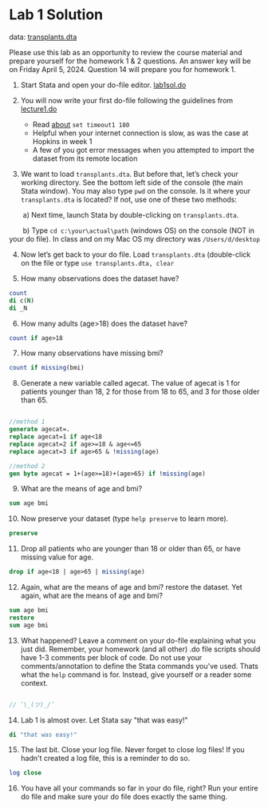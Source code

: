 ﻿# Lab 1 Solution

data: [transplants.dta](https://jhustata.github.io/basic/_downloads/34a8255f06036b44354b3c36c5583d7e/transplants.dta)

Please use this lab as an opportunity to review the course material and prepare yourself for the homework 1 & 2 questions. An answer key will be on Friday April 5, 2024. Question 14 will prepare you for homework 1.

1. Start Stata and open your do-file editor. [lab1sol.do](https://raw.githubusercontent.com/jhustata/basic/main/lab1solution.do)

2. You will now write your first do-file following the guidelines from [lecture1.do](https://raw.githubusercontent.com/jhustata/basic/main/lecture1.do)
   - Read [about](https://www.stata.com/support/faqs/web/common-connection-error-messages/) `set timeout1 180`
   - Helpful when your internet connection is slow, as was the case at Hopkins in week 1
   - A few of you got error messages when you attempted to import the dataset from its remote location

3. We want to load `transplants.dta`. But before that, let’s check your working directory. See the bottom left side of the console (the main Stata window). You may also type `pwd` on the console. Is it where your `transplants.dta` is located? If not, use one of these two methods:

&nbsp;&nbsp;&nbsp;&nbsp;&nbsp;&nbsp; a) Next time, launch Stata by double-clicking on `transplants.dta`.

&nbsp;&nbsp;&nbsp;&nbsp;&nbsp;&nbsp; b) Type `cd c:\your\actual\path` (windows OS) on the console (NOT in your do file). In class and on my Mac OS my directory was `/Users/d/desktop`
    
4. Now let’s get back to your do file. Load `transplants.dta` (double-click on the file or type `use transplants.dta, clear`

5. How many observations does the dataset have? 

```stata
count
di c(N)
di _N
```

6. How many adults (age>18) does the dataset have?

```stata
count if age>18
```

7. How many observations have missing bmi?

```stata
count if missing(bmi)
```

8.  Generate a new variable called agecat. The value of agecat is 1 for patients younger than 18, 2 for those from 18 to 65, and 3 for those older than 65.

```stata

//method 1
generate agecat=.
replace agecat=1 if age<18
replace agecat=2 if age>=18 & age<=65
replace agecat=3 if age>65 & !missing(age)

//method 2
gen byte agecat = 1+(age>=18)+(age>65) if !missing(age)

```

9. What are the means of age and bmi?

```stata
sum age bmi
```

10. Now preserve your dataset (type `help preserve` to learn more).

```stata
preserve
```

11. Drop all patients who are younger than 18 or older than 65, or have missing value for age.

```stata
drop if age<18 | age>65 | missing(age)
```

12. Again, what are the means of age and bmi? restore the dataset. Yet again, what are the means of age and bmi?

```stata
sum age bmi
restore
sum age bmi

```

13. What happened? Leave a comment on your do-file explaining what you just did. Remember, your homework (and all other) .do file scripts should have 1-3 comments per block of code. Do not use your comments/annotation to define the Stata commands you've used. Thats what the `help` command is for. Instead, give yourself or a reader some context.

```stata

// ¯\_(ツ)_/¯

```

14. Lab 1 is almost over. Let Stata say "that was easy!"

```stata
di "that was easy!"
```

15. The last bit. Close your log file. Never forget to close log files! If you hadn't created a log file, this is a reminder to do so. 

```stata
log close 
```

16. You have all your commands so far in your do file, right? Run your entire do file and make sure your do file does exactly the same thing.




